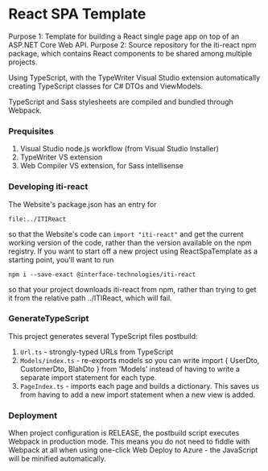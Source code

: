 # React SPA Template

Purpose 1: Template for building a React single page app on top of an ASP.NET Core Web API.
Purpose 2: Source repository for the iti-react npm package, which contains React components
to be shared among multiple projects.

Using TypeScript, with the TypeWriter Visual Studio extension automatically creating TypeScript classes for
C# DTOs and ViewModels.

TypeScript and Sass stylesheets are compiled and bundled through Webpack.

### Prequisites

1.  Visual Studio node.js workflow (from Visual Studio Installer)
2.  TypeWriter VS extension
3.  Web Compiler VS extension, for Sass intellisense

### Developing iti-react

The Website's package.json has an entry for

    file:../ITIReact

so that the Website's code can `import "iti-react"` and get the current working version of the
code, rather than the version available on the npm registry. If you want to start off a new
project using ReactSpaTemplate as a starting point, you'll want to run

    npm i --save-exact @interface-technologies/iti-react

so that your project downloads iti-react from npm, rather than trying to get it from the relative
path ../ITIReact, which will fail.

### GenerateTypeScript

This project generates several TypeScript files postbuild:

1.  `Url.ts` - strongly-typed URLs from TypeScript
2.  `Models/index.ts` - re-exports models so you can write
    import { UserDto, CustomerDto, BlahDto } from 'Models'
    instead of having to write a separate import statement for each type.
3.  `PageIndex.ts` - imports each page and builds a dictionary. This saves us from having
    to add a new import statement when a new view is added.

### Deployment

When project configuration is RELEASE, the postbuild script executes Webpack in production mode.
This means you do not need to fiddle with Webpack at all when using one-click Web Deploy to Azure - the
JavaScript will be minified automatically.

